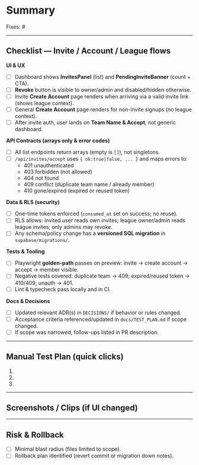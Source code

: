 # Summary

<!-- What changed and why (1–3 sentences). Link an issue if you have one. -->

Fixes: #

---

## Checklist — Invite / Account / League flows

**UI & UX**

- [ ] Dashboard shows **InvitesPanel** (list) and **PendingInviteBanner** (count + CTA).
- [ ] **Revoke** button is visible to owner/admin and disabled/hidden otherwise.
- [ ] Invite **Create Account** page renders when arriving via a valid invite link (shows league context).
- [ ] General **Create Account** page renders for non-invite signups (no league context).
- [ ] After invite auth, user lands on **Team Name & Accept**, not generic dashboard.

**API Contracts (arrays only & error codes)**

- [ ] All list endpoints return arrays (empty is `[]`), not singletons.
- [ ] `/api/invites/accept` uses `{ ok:true|false, ... }` and maps errors to:
  - 401 unauthenticated
  - 403 forbidden (not allowed)
  - 404 not found
  - 409 conflict (duplicate team name / already member)
  - 410 gone/expired (expired or reused token)

**Data & RLS (security)**

- [ ] One-time tokens enforced (`consumed_at` set on success; no reuse).
- [ ] RLS allows: invited user reads own invites; league owner/admin reads league invites; only admins may revoke.
- [ ] Any schema/policy change has a **versioned SQL migration** in `supabase/migrations/`.

**Tests & Tooling**

- [ ] Playwright **golden-path** passes on preview: invite → create account → accept → member visible.
- [ ] Negative tests covered: duplicate team → 409; expired/reused token → 410/409; unauth → 401.
- [ ] Lint & typecheck pass locally and in CI.

**Docs & Decisions**

- [ ] Updated relevant ADR(s) in `DECISIONS/` if behavior or rules changed.
- [ ] Acceptance criteria referenced/updated in `docs/TEST_PLAN.md` if scope changed.
- [ ] If scope was narrowed, follow-ups listed in PR description.

---

## Manual Test Plan (quick clicks)

<!-- Bullet steps the reviewer can follow locally or on the preview URL. -->

1.
2.
3.

---

## Screenshots / Clips (if UI changed)

<!-- Drop images or a short Loom/gif. -->

---

## Risk & Rollback

- [ ] Minimal blast radius (files limited to scope).
- [ ] Rollback plan identified (revert commit or migration down notes).
